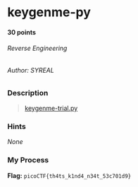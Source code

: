# keygenme-py
#### 30 points
###### Reverse Engineering
###### Author: SYREAL

### Description
> [keygenme-trial.py](https://mercury.picoctf.net/static/9055e7d35f5f4646338a1734aea0dda5/keygenme-trial.py)

### Hints
*None*

### My Process

**Flag:** `picoCTF{th4ts_k1nd4_n34t_53c701d9}`